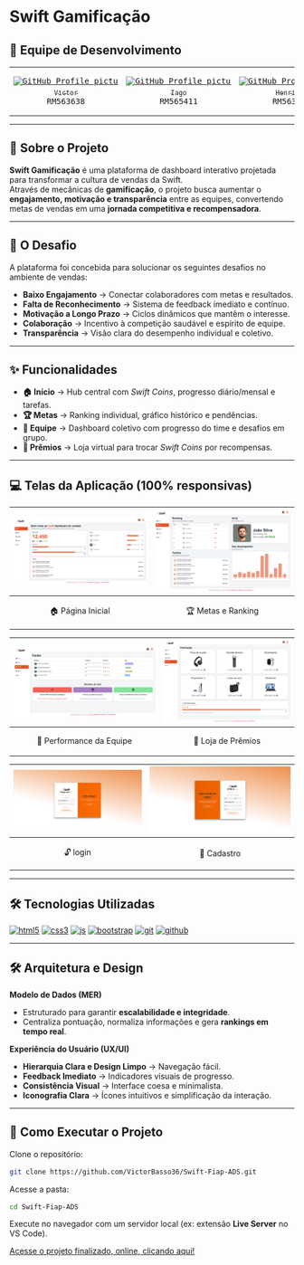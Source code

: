 # Swift Gamificação  

## 👥 Equipe de Desenvolvimento  
<table>
<tr>
<td align="center" width="200"><pre><a href="https://github.com/VictorBasso36"><img src="https://avatars.githubusercontent.com/u/66968560?v=4" width="200" alt="GitHub Profile picture"/><br><sub>Victor</sub></a><br>RM563638</pre></td>
<td align="center" width="200"><pre><a href="https://github.com/pedro-iago"><img src="https://avatars.githubusercontent.com/u/151461327?v=4" width="200" alt="GitHub Profile picture"/><br><sub>Iago</sub></a><br>RM565411</pre></td>
<td align="center" width="200"><pre><a href="#"><img src="https://avatars.githubusercontent.com/u/000?v=4" width="200" alt="GitHub Profile picture"/><br><sub>Henrique</sub></a><br>RM563694</pre></td>
</tr>
</table>  

---

## 📄 Sobre o Projeto  
**Swift Gamificação** é uma plataforma de dashboard interativo projetada para transformar a cultura de vendas da Swift.  
Através de mecânicas de **gamificação**, o projeto busca aumentar o **engajamento, motivação e transparência** entre as equipes, convertendo metas de vendas em uma **jornada competitiva e recompensadora**.  

---

## 🎯 O Desafio  
A plataforma foi concebida para solucionar os seguintes desafios no ambiente de vendas:  
- **Baixo Engajamento** → Conectar colaboradores com metas e resultados.  
- **Falta de Reconhecimento** → Sistema de feedback imediato e contínuo.  
- **Motivação a Longo Prazo** → Ciclos dinâmicos que mantêm o interesse.  
- **Colaboração** → Incentivo à competição saudável e espírito de equipe.  
- **Transparência** → Visão clara do desempenho individual e coletivo.  

---

## ✨ Funcionalidades  
- **🏠 Início** → Hub central com *Swift Coins*, progresso diário/mensal e tarefas.  
- **🏆 Metas** → Ranking individual, gráfico histórico e pendências.  
- **👥 Equipe** → Dashboard coletivo com progresso do time e desafios em grupo.  
- **🎁 Prêmios** → Loja virtual para trocar *Swift Coins* por recompensas.  

---

## 💻 Telas da Aplicação (100% responsivas)
| ![Tela Inicial](./images/telas/inicio.png) | ![Tela de Metas](./images/telas/metas.png) |  
|------------------------------------|------------------------------------|  
| <p align="center">🏠 Página Inicial</p> | <p align="center">🏆 Metas e Ranking</p> |  

| ![Tela Equipe](./images/telas/equipe.png) | ![Tela Prêmios](./images/telas/premios.png) |  
|------------------------------------|------------------------------------|  
| <p align="center">👥 Performance da Equipe</p> | <p align="center">🎁 Loja de Prêmios</p> |

| ![Tela Login](./images/telas/login.png) | ![Tela Cadastro](./images/telas/cadastro.png) |  
|------------------------------------|------------------------------------|  
| <p align="center">🔓 login</p> | <p align="center">🔐 Cadastro</p> |  

---

## 🛠️ Tecnologias Utilizadas  
<div style="display: inline_block">
  <a href="#"><img alt="html5" src="https://img.shields.io/badge/HTML5-E34F26?style=for-the-badge&logo=html5&logoColor=white" /></a>
  <a href="#"><img alt="css3" src="https://img.shields.io/badge/CSS3-1572B6?style=for-the-badge&logo=css3&logoColor=white" /></a>
  <a href="#"><img alt="js" src="https://img.shields.io/badge/JavaScript-F7DF1E?style=for-the-badge&logo=javascript&logoColor=black" /></a>
  <a href="#"><img alt="bootstrap" src="https://img.shields.io/badge/Bootstrap-563D7C?style=for-the-badge&logo=bootstrap&logoColor=white" /></a>
  <a href="#"><img alt="git" src="https://img.shields.io/badge/GIT-E44C30?style=for-the-badge&logo=git&logoColor=white"></a>
  <a href="#"><img alt="github" src="https://img.shields.io/badge/GitHub-100000?style=for-the-badge&logo=github&logoColor=white"></a>
</div>  

---

## 🛠️ Arquitetura e Design  
**Modelo de Dados (MER)**  
- Estruturado para garantir **escalabilidade e integridade**.  
- Centraliza pontuação, normaliza informações e gera **rankings em tempo real**.  

**Experiência do Usuário (UX/UI)**  
- **Hierarquia Clara e Design Limpo** → Navegação fácil.  
- **Feedback Imediato** → Indicadores visuais de progresso.  
- **Consistência Visual** → Interface coesa e minimalista.  
- **Iconografia Clara** → Ícones intuitivos e simplificação da interação.  

---

## 🚀 Como Executar o Projeto  
Clone o repositório:  
```bash
git clone https://github.com/VictorBasso36/Swift-Fiap-ADS.git
```

Acesse a pasta:  
```bash
cd Swift-Fiap-ADS
```

Execute no navegador com um servidor local (ex: extensão **Live Server** no VS Code).  

[Acesse o projeto finalizado, online, clicando aqui!](https://swift-fiap-ads.vercel.app/)
